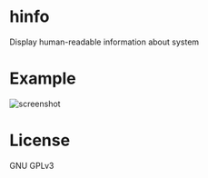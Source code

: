 # hinfo

Display human-readable information about system

# Example

![screenshot](exmaple.jpg)

# License

GNU GPLv3

